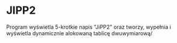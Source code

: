 # JIPP2
Program wyświetla 5-krotkie napis "JiPP2" oraz tworzy, wypełnia i wyświetla dynamicznie alokowaną tablicę dwuwymiarową/

